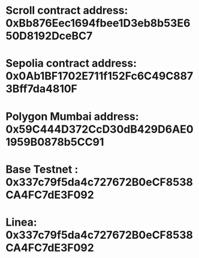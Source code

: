 
# Scroll contract address: 0xBb876Eec1694fbee1D3eb8b53E650D8192DceBC7

# Sepolia contract address: 0x0Ab1BF1702E711f152Fc6C49C8873Bff7da4810F

# Polygon Mumbai address: 0x59C444D372CcD30dB429D6AE01959B0878b5CC91

# Base Testnet : 0x337c79f5da4c727672B0eCF8538CA4FC7dE3F092

# Linea: 0x337c79f5da4c727672B0eCF8538CA4FC7dE3F092
